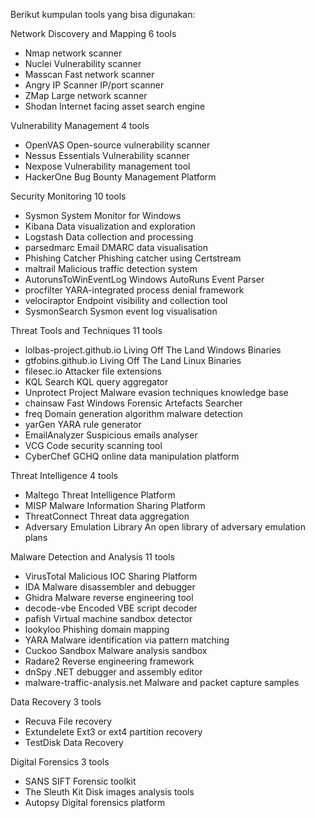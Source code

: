 Berikut kumpulan tools yang bisa digunakan:

Network Discovery and Mapping 6 tools
- Nmap network scanner
- Nuclei Vulnerability scanner
- Masscan Fast network scanner
- Angry IP Scanner IP/port scanner
- ZMap Large network scanner
- Shodan Internet facing asset search engine

Vulnerability Management 4 tools
- OpenVAS Open-source vulnerability scanner
- Nessus Essentials Vulnerability scanner
- Nexpose Vulnerability management tool
- HackerOne Bug Bounty Management Platform

Security Monitoring 10 tools
- Sysmon System Monitor for Windows
- Kibana Data visualization and exploration
- Logstash Data collection and processing
- parsedmarc Email DMARC data visualisation
- Phishing Catcher Phishing catcher using Certstream
- maltrail Malicious traffic detection system
- AutorunsToWinEventLog Windows AutoRuns Event Parser
- procfilter YARA-integrated process denial framework
- velociraptor Endpoint visibility and collection tool
- SysmonSearch Sysmon event log visualisation

Threat Tools and Techniques 11 tools
- lolbas-project.github.io Living Off The Land Windows Binaries
- gtfobins.github.io Living Off The Land Linux Binaries
- filesec.io Attacker file extensions
- KQL Search KQL query aggregator
- Unprotect Project Malware evasion techniques knowledge base
- chainsaw Fast Windows Forensic Artefacts Searcher
- freq Domain generation algorithm malware detection
- yarGen YARA rule generator
- EmailAnalyzer Suspicious emails analyser
- VCG Code security scanning tool
- CyberChef GCHQ online data manipulation platform

Threat Intelligence 4 tools
- Maltego Threat Intelligence Platform
- MISP Malware Information Sharing Platform
- ThreatConnect Threat data aggregation
- Adversary Emulation Library An open library of adversary emulation plans

Malware Detection and Analysis 11 tools
- VirusTotal Malicious IOC Sharing Platform
- IDA Malware disassembler and debugger
- Ghidra Malware reverse engineering tool
- decode-vbe Encoded VBE script decoder
- pafish Virtual machine sandbox detector
- lookyloo Phishing domain mapping
- YARA Malware identification via pattern matching
- Cuckoo Sandbox Malware analysis sandbox
- Radare2 Reverse engineering framework
- dnSpy .NET debugger and assembly editor
- malware-traffic-analysis.net Malware and packet capture samples

Data Recovery 3 tools
- Recuva File recovery
- Extundelete Ext3 or ext4 partition recovery
- TestDisk Data Recovery

Digital Forensics 3 tools
- SANS SIFT Forensic toolkit
- The Sleuth Kit Disk images analysis tools
- Autopsy Digital forensics platform
